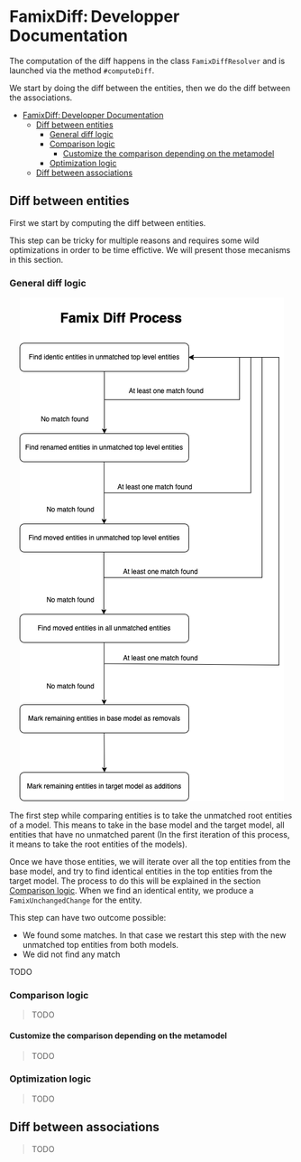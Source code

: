 # FamixDiff: Developper Documentation

The computation of the diff happens in the class `FamixDiffResolver` and is launched via the method `#computeDiff`.

We start by doing the diff between the entities, then we do the diff between the associations.

<!-- TOC -->

- [FamixDiff: Developper Documentation](#famixdiffdevelopper-documentation)
  - [Diff between entities](#diff-between-entities)
    - [General diff logic](#general-diff-logic)
    - [Comparison logic](#comparison-logic)
      - [Customize the comparison depending on the metamodel](#customize-the-comparison-depending-on-the-metamodel)
    - [Optimization logic](#optimization-logic)
  - [Diff between associations](#diff-between-associations)

<!-- /TOC -->

## Diff between entities

First we start by computing the diff between entities. 

This step can be tricky for multiple reasons and requires some wild optimizations in order to be time effictive. We will present those mecanisms in this section. 

### General diff logic

<p align="center">
  <img src="process.png">
</p>

The first step while comparing entities is to take the unmatched root entities of a model. This means to take in the base model and the target model, all entities that have no unmatched parent (In the first iteration of this process, it means to take the root entities of the models). 

Once we have those entities, we will iterate over all the top entities from the base model, and try to find identical entities in the top entities from the target model. The process to do this will be explained in the section [Comparison logic](#comparison-logic). When we find an identical entity, we produce a `FamixUnchangedChange` for the entity. 

This step can have two outcome possible:
- We found some matches. In that case we restart this step with the new unmatched top entities from both models.
- We did not find any match

TODO

### Comparison logic 

> TODO

#### Customize the comparison depending on the metamodel

> TODO

### Optimization logic

> TODO

## Diff between associations

> TODO